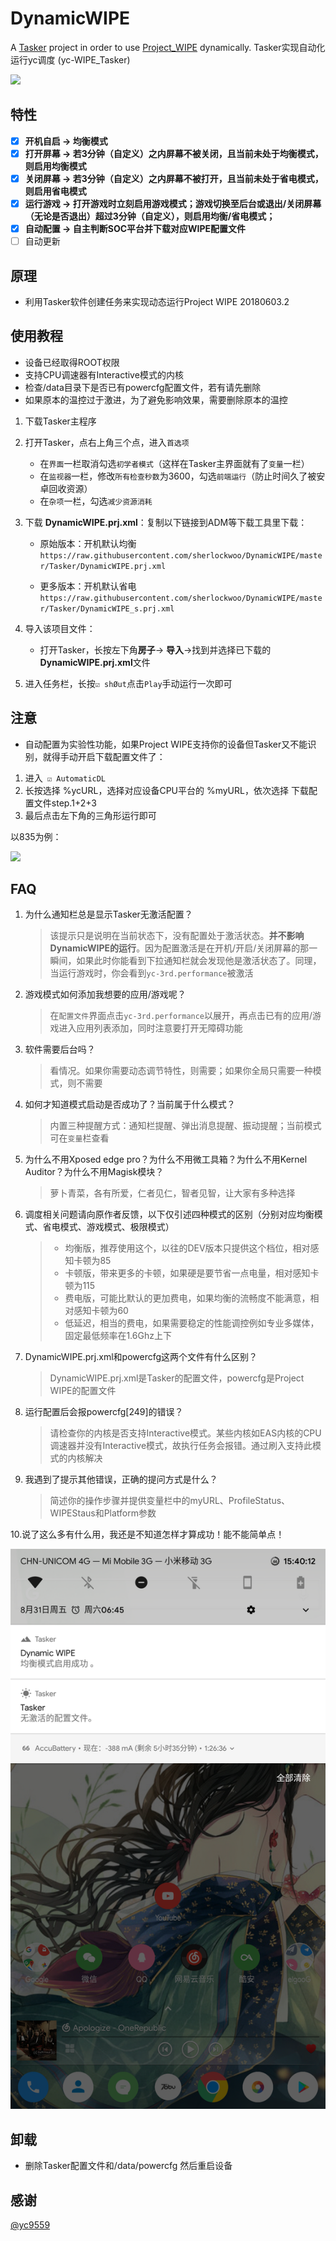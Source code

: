 #  DynamicWIPE

A [Tasker](https://play.google.com/store/apps/details?id=net.dinglisch.android.taskerm) project in order to use [Project_WIPE](https://github.com/yc9559/cpufreq-interactive-opt) dynamically. Tasker实现自动化运行yc调度 (yc-WIPE_Tasker)

![](scr/demo.png)

##  特性

- [x] **开机自启 → 均衡模式**
- [x] **打开屏幕 → 若3分钟（自定义）之内屏幕不被关闭，且当前未处于均衡模式，则启用均衡模式**
- [x] **关闭屏幕 → 若3分钟（自定义）之内屏幕不被打开，且当前未处于省电模式，则启用省电模式**
- [x] **运行游戏 → 打开游戏时立刻启用游戏模式；游戏切换至后台或退出/关闭屏幕（无论是否退出）超过3分钟（自定义），则启用均衡/省电模式；**
- [x] **自动配置 → 自主判断SOC平台并下载对应WIPE配置文件**
- [ ] 自动更新

##  原理

- 利用Tasker软件创建任务来实现动态运行Project WIPE 20180603.2

## 使用教程

- 设备已经取得ROOT权限
- 支持CPU调速器有Interactive模式的内核
- 检查/data目录下是否已有powercfg配置文件，若有请先删除
- 如果原本的温控过于激进，为了避免影响效果，需要删除原本的温控

1. 下载Tasker主程序
2. 打开Tasker，点右上角三个点，进入`首选项`
   - 在`界面`一栏取消勾选`初学者模式`（这样在Tasker主界面就有了`变量`一栏）
   - 在`监视器`一栏，修改`所有检查秒数`为3600，勾选`前端运行`（防止时间久了被安卓回收资源）
   - 在`杂项`一栏，勾选`减少资源消耗`
3. 下载 **DynamicWIPE.prj.xml**：复制以下链接到ADM等下载工具里下载：

   -  原始版本：开机默认均衡
   `https://raw.githubusercontent.com/sherlockwoo/DynamicWIPE/master/Tasker/DynamicWIPE.prj.xml`
   
   -  更多版本：开机默认省电
    `https://raw.githubusercontent.com/sherlockwoo/DynamicWIPE/master/Tasker/DynamicWIPE_s.prj.xml`
   
4. 导入该项目文件：
   - 打开Tasker，长按左下角**房子**→ **导入**→找到并选择已下载的 **DynamicWIPE.prj.xml**文件
5. 进入任务栏，长按`☑ shØut`点击`Play`手动运行一次即可

##  注意

- 自动配置为实验性功能，如果Project WIPE支持你的设备但Tasker又不能识别，就得手动开启下载配置文件了：

1. 进入` ☑ AutomaticDL`
2. 长按选择 %ycURL，选择对应设备CPU平台的 %myURL，依次选择 下载配置文件step.1+2+3
3. 最后点击左下角的三角形运行即可

以835为例：

![](scr/demo.gif)

##  FAQ

1. 为什么通知栏总是显示Tasker无激活配置？

    > 该提示只是说明在当前状态下，没有配置处于激活状态。**并不影响DynamicWIPE的运行**。因为配置激活是在开机/开启/关闭屏幕的那一瞬间，如果此时你能看到下拉通知栏就会发现他是激活状态了。同理，当运行游戏时，你会看到`yc-3rd.performance`被激活

2. 游戏模式如何添加我想要的应用/游戏呢？
    > 在`配置文件`界面点击`yc-3rd.performance`以展开，再点击已有的应用/游戏进入应用列表添加，同时注意要打开无障碍功能

3. 软件需要后台吗？

    > 看情况。如果你需要动态调节特性，则需要；如果你全局只需要一种模式，则不需要

4. 如何才知道模式启动是否成功了？当前属于什么模式？

    > 内置三种提醒方式：通知栏提醒、弹出消息提醒、振动提醒；当前模式可在`变量`栏查看

5. 为什么不用Xposed edge pro？为什么不用微工具箱？为什么不用Kernel Auditor？为什么不用Magisk模块？

    > 萝卜青菜，各有所爱，仁者见仁，智者见智，让大家有多种选择

6. 调度相关问题请向原作者反馈，以下仅引述四种模式的区别（分别对应均衡模式、省电模式、游戏模式、极限模式）

    > - 均衡版，推荐使用这个，以往的DEV版本只提供这个档位，相对感知卡顿为85
    > - 卡顿版，带来更多的卡顿，如果硬是要节省一点电量，相对感知卡顿为115
    > - 费电版，可能比默认的更加费电，如果均衡的流畅度不能满意，相对感知卡顿为60
    > - 低延迟，相当的费电，如果需要稳定的性能调控例如专业多媒体，固定最低频率在1.6Ghz上下
    
7. DynamicWIPE.prj.xml和powercfg这两个文件有什么区别？

    > DynamicWIPE.prj.xml是Tasker的配置文件，powercfg是Project WIPE的配置文件

8. 运行配置后会报powercfg[249]的错误？

    > 请检查你的内核是否支持Interactive模式。某些内核如EAS内核的CPU调速器并没有Interactive模式，故执行任务会报错。通过刷入支持此模式的内核解决

9. 我遇到了提示其他错误，正确的提问方式是什么？

    > 简述你的操作步骤并提供变量栏中的myURL、ProfileStatus、WIPEStaus和Platform参数

10.说了这么多有什么用，我还是不知道怎样才算成功！能不能简单点！
 
![](scr/balance_OK.png)

##  卸载

- 删除Tasker配置文件和/data/powercfg 然后重启设备

##  感谢

[@yc9559](https://github.com/yc9559)





